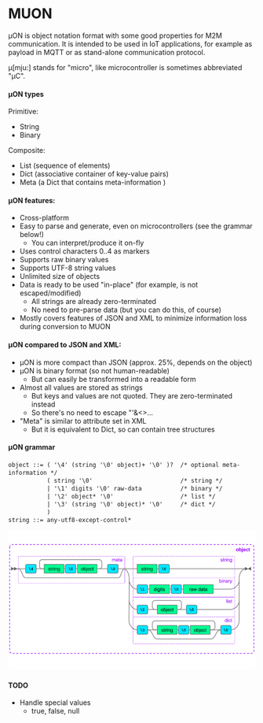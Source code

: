 # MUON
µON is object notation format with some good properties for M2M communication.
It is intended to be used in IoT applications, for example as payload in MQTT or as stand-alone communication protocol.

µ[mju:] stands for "micro", like microcontroller is sometimes abbreviated "µC".

#### µON types
Primitive:
* String
* Binary

Composite:
* List (sequence of elements)
* Dict (associative container of key-value pairs)
* Meta (a Dict that contains meta-information )

#### µON features:
* Cross-platform
* Easy to parse and generate, even on microcontrollers (see the grammar below!)
  * You can interpret/produce it on-fly
* Uses control characters 0..4 as markers
* Supports raw binary values
* Supports UTF-8 string values
* Unlimited size of objects
* Data is ready to be used "in-place" (for example, is not escaped/modified)
  * All strings are already zero-terminated
  * No need to pre-parse data (but you can do this, of course)
* Mostly covers features of JSON and XML to minimize information loss during conversion to MUON

#### µON compared to JSON and XML:
* µON is more compact than JSON (approx. 25%, depends on the object)
* µON is binary format (so not human-readable)
  * But can easily be transformed into a readable form
* Almost all values are stored as strings
  * But keys and values are not quoted. They are zero-terminated instead
  * So there's no need to escape "'&<>...
* "Meta" is similar to attribute set in XML
  * But it is equivalent to Dict, so can contain tree structures

#### µON grammar

    object ::= ( '\4' (string '\0' object)+ '\0' )?  /* optional meta-information */
               ( string '\0'                         /* string */
               | '\1' digits '\0' raw-data           /* binary */
               | '\2' object* '\0'                   /* list */
               | '\3' (string '\0' object)* '\0'     /* dict */
               )
    string ::= any-utf8-except-control*

![alt tag](docs/object.png?raw=true)

#### TODO
* Handle special values
  * true, false, null
